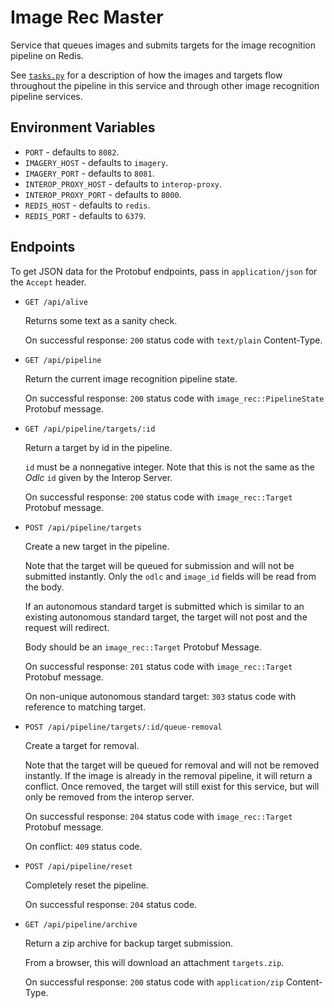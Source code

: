 # Image Rec Master

Service that queues images and submits targets for the image recognition
pipeline on Redis.

See [`tasks.py`](service/tasks.py) for a description of how the images and
targets flow throughout the pipeline in this service and through other image
recognition pipeline services.

## Environment Variables

- `PORT` - defaults to `8082`.
- `IMAGERY_HOST` - defaults to `imagery`.
- `IMAGERY_PORT` - defaults to `8081`.
- `INTEROP_PROXY_HOST` - defaults to `interop-proxy`.
- `INTEROP_PROXY_PORT` - defaults to `8000`.
- `REDIS_HOST` - defaults to `redis`.
- `REDIS_PORT` - defaults to `6379`.

## Endpoints

To get JSON data for the Protobuf endpoints, pass in `application/json` for the
`Accept` header.

- `GET /api/alive`

  Returns some text as a sanity check.

  On successful response: `200` status code with `text/plain` Content-Type.

- `GET /api/pipeline`

  Return the current image recognition pipeline state.

  On successful response: `200` status code with `image_rec::PipelineState`
  Protobuf message.

- `GET /api/pipeline/targets/:id`

  Return a target by id in the pipeline.

  `id` must be a nonnegative integer. Note that this is not the same as
  the _Odlc_ `id` given by the Interop Server.

  On successful response: `200` status code with `image_rec::Target` Protobuf
  message.

- `POST /api/pipeline/targets`

  Create a new target in the pipeline.

  Note that the target will be queued for submission and will not be submitted
  instantly. Only the `odlc` and `image_id` fields will be read from the body.

  If an autonomous standard target is submitted which is similar to an existing
  autonomous standard target, the target will not post and the request will
  redirect.

  Body should be an `image_rec::Target` Protobuf Message.

  On successful response: `201` status code with `image_rec::Target` Protobuf
  message.

  On non-unique autonomous standard target: `303` status code with reference to
  matching target.

- `POST /api/pipeline/targets/:id/queue-removal`

  Create a target for removal.

  Note that the target will be queued for removal and will not be removed
  instantly. If the image is already in the removal pipeline, it will return
  a conflict. Once removed, the target will still exist for this service, but
  will only be removed from the interop server.

  On successful response: `204` status code with `image_rec::Target` Protobuf
  message.

  On conflict: `409` status code.

- `POST /api/pipeline/reset`

  Completely reset the pipeline.

  On successful response: `204` status code.

- `GET /api/pipeline/archive`

  Return a zip archive for backup target submission.

  From a browser, this will download an attachment `targets.zip`.

  On successful response: `200` status code with `application/zip`
  Content-Type.
